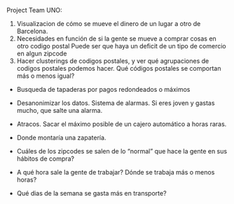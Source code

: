 Project Team UNO:
1. Visualizacion de cómo se mueve el dinero de un lugar a otro de Barcelona.
2. Necesidades en función de si la gente se mueve a comprar cosas en otro codigo postal
     Puede ser que haya un deficit de un tipo de comercio en algun zipcode 
3. Hacer clusterings de codigos postales, y ver qué agrupaciones de codigos postales podemos hacer. Qué códigos postales se comportan más o menos igual? 

- Busqueda de tapaderas por pagos redondeados o máximos
- Desanonimizar los datos. Sistema de alarmas. Si eres joven y gastas mucho, que salte una alarma.
- Atracos. Sacar el máximo posible de un cajero automático a horas raras.

- Donde montaría una zapatería.
- Cuáles de los zipcodes se salen de lo “normal” que hace la gente en sus hábitos de compra?
- A qué hora sale la gente de trabajar? Dónde se trabaja más o menos horas?
- Qué dias de la semana se gasta más en transporte?

